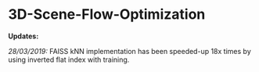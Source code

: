 # 3D-Scene-Flow-Optimization

**Updates:**

*28/03/2019:* FAISS kNN implementation has been speeded-up 18x times by using inverted flat index with training.